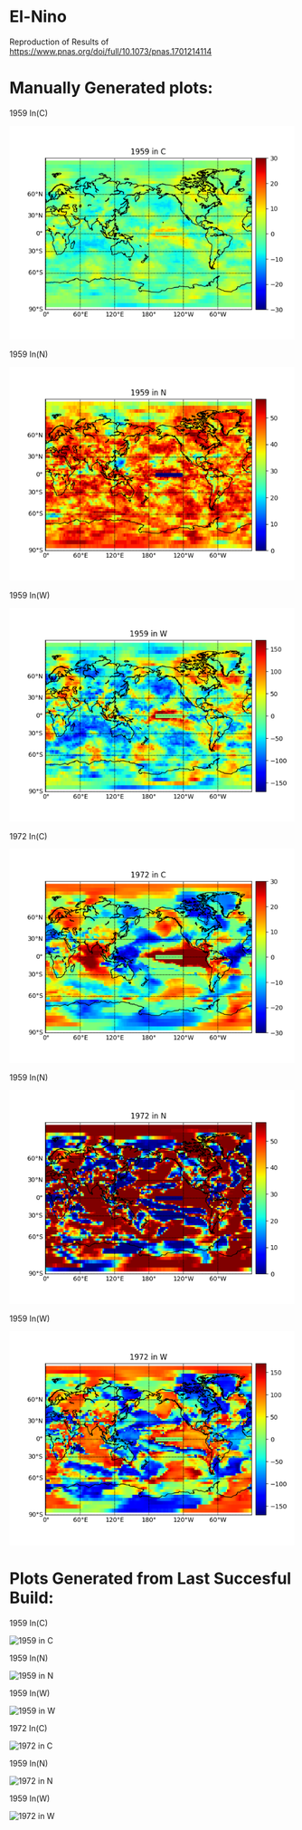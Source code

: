 # El-Nino
Reproduction of Results of https://www.pnas.org/doi/full/10.1073/pnas.1701214114

# Manually Generated plots:

1959 In(C)

![1959 in C](CNW-plots/1959%20in%20C.png)


1959 In(N)

![1959 in N](CNW-plots/1959%20in%20N.png)

1959 In(W)

![1959 in W](CNW-plots/1959%20in%20W.png)

1972 In(C)

![1972 in C](CNW-plots/1972%20in%20C.png)


1959 In(N)

![1972 in N](CNW-plots/1972%20in%20N.png)

1959 In(W)

![1972 in W](CNW-plots/1972%20in%20W.png)

# Plots Generated from Last Succesful Build:

1959 In(C)

![1959 in C](https://jenkins.praveen.org.uk:8080/job/El%20Nino/lastSuccessfulBuild/artifact/CNW-plots/1959%20in%20C.png)


1959 In(N)

![1959 in N](https://jenkins.praveen.org.uk:8080/job/El%20Nino/lastSuccessfulBuild/artifact/CNW-plots/1959%20in%20N.png)

1959 In(W)

![1959 in W](https://jenkins.praveen.org.uk:8080/job/El%20Nino/lastSuccessfulBuild/artifact/CNW-plots/1959%20in%20W.png)

1972 In(C)

![1972 in C](https://jenkins.praveen.org.uk:8080/job/El%20Nino/lastSuccessfulBuild/artifact/CNW-plots/1972%20in%20C.png)


1959 In(N)

![1972 in N](https://jenkins.praveen.org.uk:8080/job/El%20Nino/lastSuccessfulBuild/artifact/CNW-plots/1972%20in%20N.png)

1959 In(W)

![1972 in W](https://jenkins.praveen.org.uk:8080/job/El%20Nino/lastSuccessfulBuild/artifact/CNW-plots/1972%20in%20W.png)
